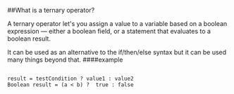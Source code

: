 ##What is a ternary operator? 

A ternary operator let's you assign a value to a variable based on a boolean expression — either a boolean field, or a statement that evaluates to a boolean result.

It can be used as an alternative to the if/then/else syntax but it can be used many things beyond that.
####example
<pre><code>
result = testCondition ? value1 : value2
Boolean result = (a < b) ?  true : false
</code></pre>
